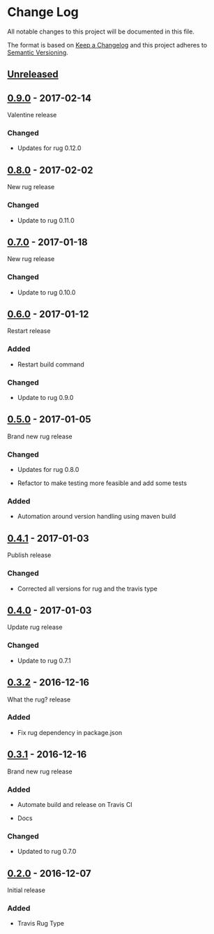 # Change Log

All notable changes to this project will be documented in this file.

The format is based on [Keep a Changelog](http://keepachangelog.com/)
and this project adheres to [Semantic Versioning](http://semver.org/).

## [Unreleased]

[Unreleased]: https://github.com/atomist-rugs/travis-rug-type/compare/0.9.0...HEAD

## [0.9.0] - 2017-02-14

[0.9.0]: https://github.com/atomist-rugs/travis-rug-type/compare/0.8.0...0.9.0

Valentine release

### Changed

-   Updates for rug 0.12.0

## [0.8.0] - 2017-02-02

[0.8.0]: https://github.com/atomist-rugs/travis-rug-type/compare/0.7.0...0.8.0

New rug release

### Changed

-   Update to rug 0.11.0

## [0.7.0] - 2017-01-18

[0.7.0]: https://github.com/atomist-rugs/travis-rug-type/compare/0.6.0...0.7.0

New rug release

### Changed

-   Update to rug 0.10.0

## [0.6.0] - 2017-01-12

[0.6.0]: https://github.com/atomist-rugs/travis-rug-type/compare/0.5.0...0.6.0

Restart release

### Added

-   Restart build command

### Changed

-   Update to rug 0.9.0

## [0.5.0] - 2017-01-05

[0.5.0]: https://github.com/atomist-rugs/travis-rug-type/compare/0.4.1...0.5.0

Brand new rug release

### Changed

-   Updates for rug 0.8.0

-   Refactor to make testing more feasible and add some tests

### Added

-   Automation around version handling using maven build

## [0.4.1] - 2017-01-03

[0.4.1]: https://github.com/atomist-rugs/travis-rug-type/compare/0.4.0...0.4.1

Publish release

### Changed

-   Corrected all versions for rug and the travis type

## [0.4.0] - 2017-01-03

[0.4.0]: https://github.com/atomist-rugs/travis-rug-type/compare/0.3.2...0.4.0

Update rug release

### Changed

-   Update to rug 0.7.1

## [0.3.2] - 2016-12-16

[0.3.2]: https://github.com/atomist-rugs/travis-rug-type/compare/0.3.1...0.3.2

What the rug? release

### Added

-   Fix rug dependency in package.json

## [0.3.1] - 2016-12-16

[0.3.1]: https://github.com/atomist-rugs/travis-rug-type/compare/0.2.0...0.3.1

Brand new rug release

### Added

-   Automate build and release on Travis CI

-   Docs

### Changed

-   Updated to rug 0.7.0

## [0.2.0] - 2016-12-07

[0.2.0]: https://github.com/atomist-rugs/travis-rug-type/compare/9df28a4...0.2.0

Initial release

### Added

-   Travis Rug Type
